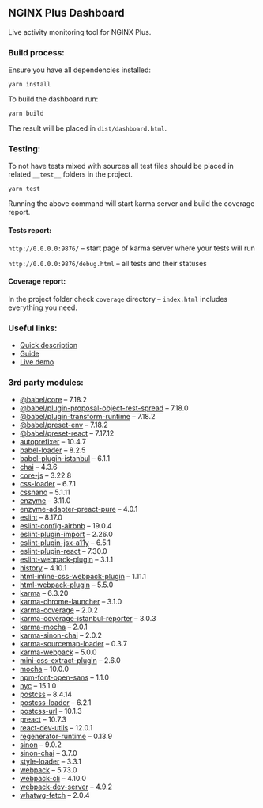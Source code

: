 ## NGINX Plus Dashboard

Live activity monitoring tool for NGINX Plus.

### Build process:

Ensure you have all dependencies installed:
```
yarn install
```

To build the dashboard run:
```
yarn build
```
The result will be placed in `dist/dashboard.html`.

### Testing:

To not have tests mixed with sources all test files should be placed in related `__test__` folders in the project.

```
yarn test
```
Running the above command will start karma server and build the coverage report.

#### Tests report:

`http://0.0.0.0:9876/` – start page of karma server where your tests will run

`http://0.0.0.0:9876/debug.html` – all tests and their statuses

#### Coverage report:

In the project folder check `coverage` directory – `index.html` includes everything you need.

### Useful links:
* [Quick description](https://www.nginx.com/products/nginx/live-activity-monitoring/)
* [Guide](https://docs.nginx.com/nginx/admin-guide/monitoring/live-activity-monitoring/#using-the-dashboard)
* [Live demo](https://demo.nginx.com/)

### 3rd party modules:
* [@babel/core](https://www.npmjs.com/package/@babel/core) – 7.18.2
* [@babel/plugin-proposal-object-rest-spread](https://www.npmjs.com/package/@babel/plugin-proposal-object-rest-spread) – 7.18.0
* [@babel/plugin-transform-runtime](https://www.npmjs.com/package/@babel/plugin-transform-runtime) – 7.18.2
* [@babel/preset-env](https://www.npmjs.com/package/@babel/preset-env) – 7.18.2
* [@babel/preset-react](https://www.npmjs.com/package/@babel/preset-react) – 7.17.12
* [autoprefixer](https://www.npmjs.com/package/autoprefixer) – 10.4.7
* [babel-loader](https://github.com/babel/babel-loader) – 8.2.5
* [babel-plugin-istanbul](https://github.com/istanbuljs/babel-plugin-istanbul) – 6.1.1
* [chai](https://www.npmjs.com/package/chai) – 4.3.6
* [core-js](https://www.npmjs.com/package/core-js) – 3.22.8
* [css-loader](https://www.npmjs.com/package/css-loader) – 6.7.1
* [cssnano](https://www.npmjs.com/package/cssnano) – 5.1.11
* [enzyme](https://www.npmjs.com/package/enzyme) – 3.11.0
* [enzyme-adapter-preact-pure](https://www.npmjs.com/package/enzyme-adapter-preact-pure) – 4.0.1
* [eslint](https://www.npmjs.com/package/eslint) – 8.17.0
* [eslint-config-airbnb](https://www.npmjs.com/package/eslint-config-airbnb) – 19.0.4
* [eslint-plugin-import](https://www.npmjs.com/package/eslint-plugin-import) – 2.26.0
* [eslint-plugin-jsx-a11y](https://www.npmjs.com/package/eslint-plugin-jsx-a11y) – 6.5.1
* [eslint-plugin-react](https://www.npmjs.com/package/eslint-plugin-react) – 7.30.0
* [eslint-webpack-plugin](https://www.npmjs.com/package/eslint-webpack-plugin) – 3.1.1
* [history](https://www.npmjs.com/package/history) – 4.10.1
* [html-inline-css-webpack-plugin](https://www.npmjs.com/package/html-inline-css-webpack-plugin) – 1.11.1
* [html-webpack-plugin](https://www.npmjs.com/package/html-webpack-plugin) – 5.5.0
* [karma](https://github.com/karma-runner/karma) – 6.3.20
* [karma-chrome-launcher](https://www.npmjs.com/package/karma-chrome-launcher) – 3.1.0
* [karma-coverage](https://www.npmjs.com/package/karma-coverage) – 2.0.2
* [karma-coverage-istanbul-reporter](https://www.npmjs.com/package/karma-coverage-istanbul-reporter) – 3.0.3
* [karma-mocha](https://www.npmjs.com/package/karma-mocha) – 2.0.1
* [karma-sinon-chai](https://www.npmjs.com/package/karma-sinon-chai) – 2.0.2
* [karma-sourcemap-loader](https://www.npmjs.com/package/karma-sourcemap-loader) – 0.3.7
* [karma-webpack](https://www.npmjs.com/package/karma-webpack) – 5.0.0
* [mini-css-extract-plugin](https://www.npmjs.com/package/mini-css-extract-plugin) – 2.6.0
* [mocha](https://www.npmjs.com/package/mocha) – 10.0.0
* [npm-font-open-sans](https://github.com/dasrick/npm-font-open-sans) – 1.1.0
* [nyc](https://www.npmjs.com/package/nyc) – 15.1.0
* [postcss](https://www.npmjs.com/package/postcss) – 8.4.14
* [postcss-loader](https://www.npmjs.com/package/postcss-loader) – 6.2.1
* [postcss-url](https://github.com/postcss/postcss-url/) – 10.1.3
* [preact](https://www.npmjs.com/package/preact) – 10.7.3
* [react-dev-utils](https://www.npmjs.com/package/react-dev-utils) – 12.0.1
* [regenerator-runtime](https://www.npmjs.com/package/regenerator-runtime) – 0.13.9
* [sinon](https://www.npmjs.com/package/sinon) – 9.0.2
* [sinon-chai](https://www.npmjs.com/package/sinon-chai) – 3.7.0
* [style-loader](https://www.npmjs.com/package/style-loader) – 3.3.1
* [webpack](https://www.npmjs.com/package/webpack) – 5.73.0
* [webpack-cli](https://www.npmjs.com/package/webpack-cli) – 4.10.0
* [webpack-dev-server](https://www.npmjs.com/package/webpack-dev-server) – 4.9.2
* [whatwg-fetch](https://www.npmjs.com/package/whatwg-fetch) – 2.0.4
